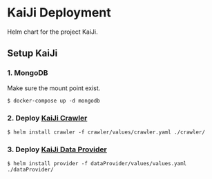# KaiJi Deployment

Helm chart for the project KaiJi.

## Setup KaiJi

### 1. MongoDB

Make sure the mount point exist.

```
$ docker-compose up -d mongodb
```

### 2. Deploy [KaiJi Crawler](https://github.com/AllenKd/KaiJi-Crawler)

```
$ helm install crawler -f crawler/values/crawler.yaml ./crawler/
```

### 3. Deploy [KaiJi Data Provider](https://github.com/AllenKd/KaiJi-Data-Provider)

```
$ helm install provider -f dataProvider/values/values.yaml ./dataProvider/
```
